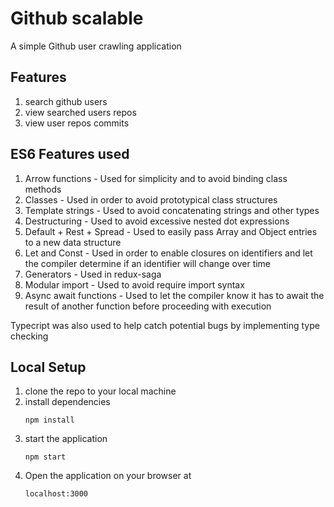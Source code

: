 # Github scalable
A simple Github user crawling application

## Features
1. search github users
2. view searched users repos
3. view user repos commits

## ES6 Features used
1. Arrow functions - Used for simplicity and to avoid binding class methods
2. Classes - Used in order to avoid prototypical class structures
3. Template strings - Used to avoid concatenating strings and other types
4. Destructuring - Used to avoid excessive nested dot expressions
5. Default + Rest + Spread - Used to easily pass Array and Object entries to a new data structure
6. Let and Const - Used in order to enable closures on identifiers and let the compiler determine if an identifier will change over time
7. Generators - Used in redux-saga
8. Modular import - Used to avoid require import syntax
9. Async await functions - Used to let the compiler know it has to await the result of another function before proceeding with execution

Typecript was also used to help catch potential bugs by implementing type checking

## Local Setup
1. clone the repo to your local machine
2. install dependencies
    ````
    npm install
    ````
3. start the application
    ````
    npm start
    ````
4. Open the application on your browser at
    ````
    localhost:3000
    ````

